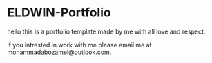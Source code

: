 # ELDWIN-Portfolio

hello this is a portfolio template made by me with all love and respect.

if you intrested in work with me 
please email me at mohammadabozamel@outlook.com.
